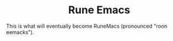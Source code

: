 <div align="center"> 
  
# Rune Emacs

</div>
This is what will eventually become RuneMacs (pronounced "roon eemacks").
